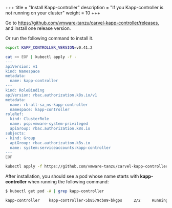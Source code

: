 +++
title = "Install Kapp-controller"
description = "If you Kapp-controller is not running on your cluster"
weight = 10
+++

Go to https://github.com/vmware-tanzu/carvel-kapp-controller/releases, and install one release version. 

Or run the following command to install it.

```bash
export KAPP_CONTROLLER_VERSION=v0.41.2

cat << EOF | kubectl apply -f -
---
apiVersion: v1
kind: Namespace
metadata:
  name: kapp-controller
---
kind: RoleBinding
apiVersion: rbac.authorization.k8s.io/v1
metadata:
  name: rb-all-sa_ns-kapp-controller
  namespace: kapp-controller
roleRef:
  kind: ClusterRole
  name: psp:vmware-system-privileged
  apiGroup: rbac.authorization.k8s.io
subjects:
- kind: Group
  apiGroup: rbac.authorization.k8s.io
  name: system:serviceaccounts:kapp-controller
---
EOF

kubectl apply -f https://github.com/vmware-tanzu/carvel-kapp-controller/releases/download/${KAPP_CONTROLLER_VERSION}/release.yml
```


After installation, you should see a pod whose name starts with **kapp-controller** when running the following command:

```bash
$ kubectl get pod -A | grep kapp-controller

kapp-controller    kapp-controller-5b8579cb89-bkgps     2/2     Running   0          13d
```